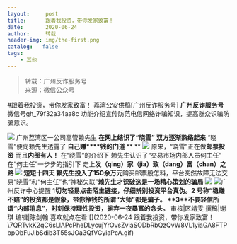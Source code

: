 ```yaml
---
layout:     post
title:      跟着我投资，带你发家致富！
date:       2020-06-24
author:     转载
header-img: img/the-first.png
catalog:   false
tags:
    - 其他
---
```


<blockquote><p>转载：广州反诈服务号<br>
来源：微信公众号</p></blockquote>

#跟着我投资，带你发家致富！
荔湾公安供稿[广州反诈服务号]
**广州反诈服务号**
微信号gh_79f32a34aa8c
功能介绍宣传防范电信网络诈骗知识，提高群众识骗防骗意识。

![]({{site.baseurl}}/postimg/U80CvqU0rQoj28lia8ADCL5AW90zEfIuXVvccckuTvwAfNpzHBuiaRG7LQyt2AE7OveqdVGuAYJ67LY7Hsla8FJw.gif)
广州荔湾区一公司高管赖先生
**在网上结识了“晓雪”**
**双方逐渐熟络起来**
“晓雪”便向赖先生透露了
**自己赚****钱的门道**
**
**
![]({{site.baseurl}}/postimg/ekAvYzqp5uv7ZR67iaAbFibJ997iaXXJRLHXUGLY9N0dkylm43VtJnfJOzVOjTseNicxA7Aaibx9rc39TzWGIL6OduQ.gif)
原来，“晓雪”正在做**邮票投资**
而且**内部有人！**
在“晓雪”的介绍下
赖先生认识了“交易市场内部人员何主任”
在“何主任”一步步的指引下
走上**发（qing）家（jia）致（dang）富（chan）**之路
![]({{site.baseurl}}/postimg/ekAvYzqp5uv7ZR67iaAbFibJ997iaXXJRLHXd9uStDGVyNcEvbmXP5micDPNyeicLCJEh1zx7MFozbVHzeZIKGk8K3Q.gif)
短短十四天
赖先生投入了**150余万元**购买邮票股怎料，平台突然故障无法交易“晓雪”和“何主任”也“神秘失联”**赖先生才识破这是一场精心策划的骗局**
![]({{site.baseurl}}/postimg/ekAvYzqp5uv7ZR67iaAbFibJ997iaXXJRLHxTcCcMuu4Hib2b8P1Dic48LKqXcgwYDjB5v0icJCDcy5eRN5HP5xCn1vA.jpeg)
![]({{site.baseurl}}/postimg/7QRTvkK2qC7rcIPiaOpGhxC0LicZoAT7vX9vXicvL86eYMxClIadcXxMJ6YrZHMkVAeu0QFJgnFsJqHm0Ohn1ZVbg.png)广州反诈中心提醒
1**切勿轻易点击陌生链接，仔细辨别投资平台真伪。****2**
**号称“稳赚不赔”的投资都是假象，带你挣钱的所谓“大师”都是骗子。**
**3****不要轻信所谓“内部消息”，时刻保持理性投资，摒弃一夜暴富的念头。**
审核|区靖雯
撰稿|谢琪
编辑|陈剑翰
喜欢就点在看![](2020-06-24
跟着我投资，带你发家致富！\\7QRTvkK2qC6sLlAPcPheDLycujYrOvsZviaSODbRbQzQvW8VL1yiaGA8FTPbpObFuJibSdib3T55sJOa3QfVCyiaPcA.gif)
